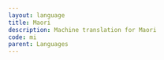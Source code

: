 ```yaml
---
layout: language
title: Maori
description: Machine translation for Maori
code: mi
parent: Languages
---
```

